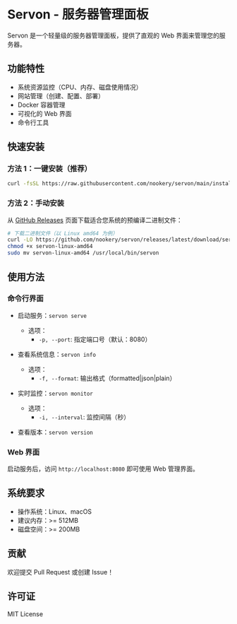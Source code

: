 # Servon - 服务器管理面板

Servon 是一个轻量级的服务器管理面板，提供了直观的 Web 界面来管理您的服务器。

## 功能特性

- 系统资源监控（CPU、内存、磁盘使用情况）
- 网站管理（创建、配置、部署）
- Docker 容器管理
- 可视化的 Web 界面
- 命令行工具

## 快速安装

### 方法 1：一键安装（推荐）

```bash
curl -fsSL https://raw.githubusercontent.com/nookery/servon/main/install.sh | bash
```

### 方法 2：手动安装

从 [GitHub Releases](https://github.com/nookery/servon/releases) 页面下载适合您系统的预编译二进制文件：

```bash
# 下载二进制文件（以 Linux amd64 为例）
curl -LO https://github.com/nookery/servon/releases/latest/download/servon-linux-amd64
chmod +x servon-linux-amd64
sudo mv servon-linux-amd64 /usr/local/bin/servon
```

## 使用方法

### 命令行界面

- 启动服务：`servon serve`

  - 选项：
    - `-p, --port`: 指定端口号（默认：8080）

- 查看系统信息：`servon info`

  - 选项：
    - `-f, --format`: 输出格式（formatted|json|plain）

- 实时监控：`servon monitor`

  - 选项：
    - `-i, --interval`: 监控间隔（秒）

- 查看版本：`servon version`

### Web 界面

启动服务后，访问 `http://localhost:8080` 即可使用 Web 管理界面。

## 系统要求

- 操作系统：Linux、macOS
- 建议内存：>= 512MB
- 磁盘空间：>= 200MB

## 贡献

欢迎提交 Pull Request 或创建 Issue！

## 许可证

MIT License
